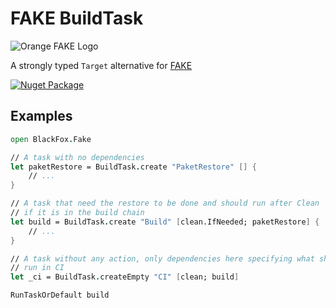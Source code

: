 # FAKE BuildTask

![Orange FAKE Logo](https://raw.githubusercontent.com/vbfox/FoxSharp/master/src/BlackFox.Fake.BuildTask/Icon.png)

A strongly typed `Target` alternative for [FAKE](https://fake.build/)

[![Nuget Package](https://img.shields.io/nuget/v/BlackFox.Fake.BuildTask.svg)](https://www.nuget.org/packages/BlackFox.Fake.BuildTask)

## Examples

```fsharp
open BlackFox.Fake

// A task with no dependencies
let paketRestore = BuildTask.create "PaketRestore" [] {
    // ...
}

// A task that need the restore to be done and should run after Clean
// if it is in the build chain
let build = BuildTask.create "Build" [clean.IfNeeded; paketRestore] {
    // ...
}

// A task without any action, only dependencies here specifying what should
// run in CI
let _ci = BuildTask.createEmpty "CI" [clean; build]

RunTaskOrDefault build
```
